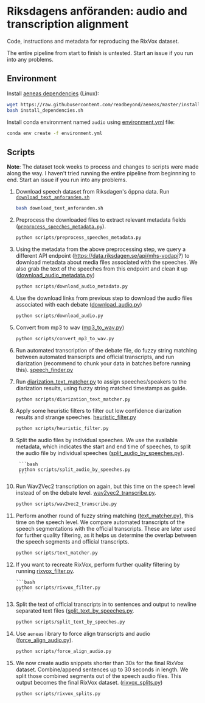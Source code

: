 # Riksdagens anföranden: audio and transcription alignment

Code, instructions and metadata for reproducing the RixVox dataset.

The entire pipeline from start to finish is untested. Start an issue if you run into any problems.

## Environment

Install [aeneas dependencies](https://github.com/readbeyond/aeneas/blob/master/wiki/INSTALL.md) (Linux):

```bash
wget https://raw.githubusercontent.com/readbeyond/aeneas/master/install_dependencies.sh
bash install_dependencies.sh
```

Install conda environment named `audio` using [environment.yml](https://github.com/kb-labb/riksdagen_anforanden/blob/main/environment.yml) file:

```bash
conda env create -f environment.yml
```

## Scripts

**Note**: The dataset took weeks to process and changes to scripts were made along the way. I haven't tried running the entire pipeline from beginnning to end. Start an issue if you run into any problems.

1. Download speech dataset from Riksdagen's öppna data. Run [`download_text_anforanden.sh`](https://github.com/kb-labb/riksdagen_anforanden/blob/main/download_text_anforanden.sh) 
  
    ```bash
    bash download_text_anforanden.sh
    ```

2. Preprocess the downloaded files to extract relevant metadata fields ([`preprocess_speeches_metadata.py`](https://github.com/kb-labb/riksdagen_anforanden/blob/main/scripts/preprocess_speeches_metadata.py)).

    ```bash
    python scripts/preprocess_speeches_metadata.py
    ```

3. Using the metadata from the above preprocessing step, we query a different API endpoint (https://data.riksdagen.se/api/mhs-vodapi?) to download metadata about media files associated with the speeches. We also grab the text of the speeches from this endpoint and clean it up ([download_audio_metadata.py](https://github.com/kb-labb/riksdagen_anforanden/blob/main/scripts/download_audio_metadata.py))

    ```bash
    python scripts/download_audio_metadata.py
    ```

4. Use the download links from previous step to download the audio files associated with each debate ([download_audio.py](https://github.com/kb-labb/riksdagen_anforanden/blob/main/scripts/download_audio.py))

    ```bash
    python scripts/download_audio.py
    ```

5. Convert from mp3 to wav ([mp3_to_wav.py](https://github.com/kb-labb/riksdagen_anforanden/blob/main/scripts/mp3_to_wav.py))

    ```bash
    python scripts/convert_mp3_to_wav.py
    ```

6. Run automated transcription of the debate file, do fuzzy string matching between automated transcripts and official transcripts, and run diarization (recommend to chunk your data in batches before running this). [speech_finder.py](https://github.com/kb-labb/riksdagen_anforanden/blob/main/scripts/speech_finder.py)

7. Run [diarization_text_matcher.py](https://github.com/kb-labb/riksdagen_anforanden/blob/main/scripts/diarization_text_matcher.py) to assign speeches/speakers to the diarization results, using fuzzy string matched timestamps as guide.

    ```bash
    python scripts/diarization_text_matcher.py
    ```

8. Apply some heuristic filters to filter out low confidence diarization results and strange speeches. [heuristic_filter.py](https://github.com/kb-labb/riksdagen_anforanden/blob/main/scripts/heuristic_filter.py)

    ```bash
    python scripts/heuristic_filter.py
    ```

9. Split the audio files by individual speeches. We use the available metadata, which indicates the start and end time of speeches, to split the audio file by individual speeches ([split_audio_by_speeches.py](https://github.com/kb-labb/riksdagen_anforanden/blob/main/scripts/split_audio_by_speeches.py)).
        
        ```bash
        python scripts/split_audio_by_speeches.py
        ```

10. Run Wav2Vec2 transcription on again, but this time on the speech level instead of on the debate level. [wav2vec2_transcribe.py](https://github.com/kb-labb/riksdagen_anforanden/blob/main/scripts/wav2vec2_transcribe.py).

    ```bash
    python scripts/wav2vec2_transcribe.py
    ```

11. Perform another round of fuzzy string matching ([text_matcher.py](https://github.com/kb-labb/riksdagen_anforanden/blob/main/scripts/text_matcher.py)), this time on the speech level. We compare automated transcripts of the speech segmentations with the official transcripts. These are later used for further quality filtering, as it helps us determine the overlap between the speech segments and official transcripts.

    ```bash
    python scripts/text_matcher.py
    ```
12. If you want to recreate RixVox, perform further quality filtering by running [rixvox_filter.py](https://github.com/kb-labb/riksdagen_anforanden/blob/main/scripts/rixvox_filter.py).
    
        ```bash
        python scripts/rixvox_filter.py
        ```

13. Split the text of official transcripts in to sentences and output to newline separated text files ([split_text_by_speeches.py](https://github.com/kb-labb/riksdagen_anforanden/blob/main/scripts/split_text_by_speeches.py).

    ```bash
    python scripts/split_text_by_speeches.py
    ```

14. Use `aeneas` library to force align transcripts and audio ([force_align_audio.py](https://github.com/kb-labb/riksdagen_anforanden/blob/main/scripts/force_align_audio.py)).

    ```bash
    python scripts/force_align_audio.py
    ```

15. We now create audio snippets shorter than 30s for the final RixVox dataset. Combine/append sentences up to 30 seconds in length. We split those combined segments out of the speech audio files. This output becomes the final RixVox dataset. ([rixvox_splits.py](https://github.com/kb-labb/riksdagen_anforanden/blob/main/scripts/rixvox_splits.py))

    ```bash
    python scripts/rixvox_splits.py
    ```
